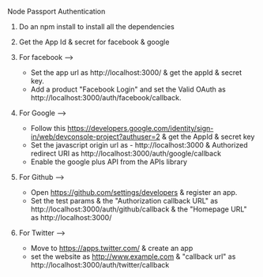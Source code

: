 Node Passport Authentication

1) Do an npm install to install all the dependencies

2) Get the App Id & secret for facebook & google

3) For facebook -->
	- Set the app url as http://localhost:3000/ & get the appId & secret key.
	- Add a product "Facebook Login" and set the Valid OAuth as http://localhost:3000/auth/facebook/callback.

4) For Google -->
	- Follow this https://developers.google.com/identity/sign-in/web/devconsole-project?authuser=2 & get the AppId & secret key
	- Set the javascript origin url as - http://localhost:3000 & Authorized redirect URI as http://localhost:3000/auth/google/callback
	- Enable the google plus API from the APIs library

5) For Github -->
	- Open https://github.com/settings/developers & register an app.
	- Set the test params & the "Authorization callback URL" as http://localhost:3000/auth/github/callback & the "Homepage URL" as http://localhost:3000/

6) For Twitter -->
	- Move to https://apps.twitter.com/ & create an app
	- set the website as http://www.example.com & "callback url" as http://localhost:3000/auth/twitter/callback 